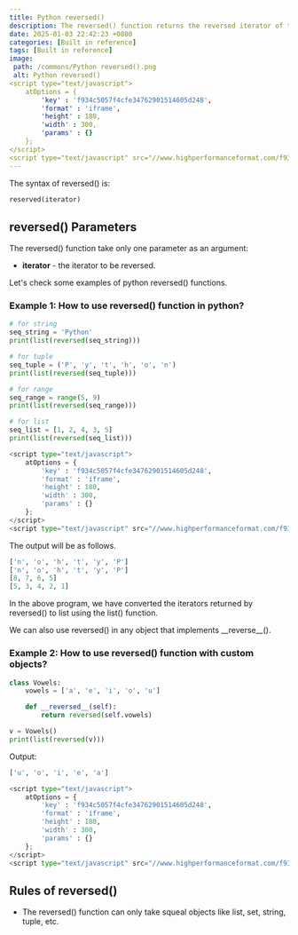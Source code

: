 ```yaml
---
title: Python reversed()
description: The reversed() function returns the reversed iterator of the given sequence object.
date: 2025-01-03 22:42:23 +0800
categories: [Built in reference]
tags: [Built in reference]
image:
 path: /commons/Python reversed().png
 alt: Python reversed()
<script type="text/javascript">
	atOptions = {
		'key' : 'f934c5057f4cfe34762901514605d248',
		'format' : 'iframe',
		'height' : 180,
		'width' : 300,
		'params' : {}
	};
</script>
<script type="text/javascript" src="//www.highperformanceformat.com/f934c5057f4cfe34762901514605d248/invoke.js"></script>
---
```


The syntax of reversed() is:

```python
reserved(iterator)

```

## reversed() Parameters

The reversed() function take  only one parameter as an argument:

* **iterator** \- the iterator to be reversed.

Let's check some examples of python reversed() functions.

### Example 1: How to use reversed() function in python?

```python
# for string
seq_string = 'Python'
print(list(reversed(seq_string)))

# for tuple
seq_tuple = ('P', 'y', 't', 'h', 'o', 'n')
print(list(reversed(seq_tuple)))

# for range
seq_range = range(5, 9)
print(list(reversed(seq_range)))

# for list
seq_list = [1, 2, 4, 3, 5]
print(list(reversed(seq_list)))

<script type="text/javascript">
	atOptions = {
		'key' : 'f934c5057f4cfe34762901514605d248',
		'format' : 'iframe',
		'height' : 180,
		'width' : 300,
		'params' : {}
	};
</script>
<script type="text/javascript" src="//www.highperformanceformat.com/f934c5057f4cfe34762901514605d248/invoke.js"></script>
```

The output will be as follows.

```python
['n', 'o', 'h', 't', 'y', 'P']
['n', 'o', 'h', 't', 'y', 'P']
[8, 7, 6, 5]
[5, 3, 4, 2, 1]

```

In the above program, we have converted the iterators returned by reversed() to list using the list() function.

We can also use reversed() in any object that implements \_\_reverse\_\_().

### Example 2:  How to use reversed() function with custom objects?

```python
class Vowels:
    vowels = ['a', 'e', 'i', 'o', 'u']

    def __reversed__(self):
        return reversed(self.vowels)

v = Vowels()
print(list(reversed(v)))

```

Output:

```python
['u', 'o', 'i', 'e', 'a']

<script type="text/javascript">
	atOptions = {
		'key' : 'f934c5057f4cfe34762901514605d248',
		'format' : 'iframe',
		'height' : 180,
		'width' : 300,
		'params' : {}
	};
</script>
<script type="text/javascript" src="//www.highperformanceformat.com/f934c5057f4cfe34762901514605d248/invoke.js"></script>
```

## Rules of reversed()

* The reversed() function can only take squeal objects like list, set, string, tuple, etc.